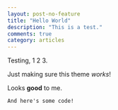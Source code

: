 ```yaml
---
layout: post-no-feature
title: "Hello World"
description: "This is a test."
comments: true
category: articles
---
```


Testing, 1 2 3.

Just making sure this theme _works_!

Looks **good** to me. 

```
And here's some code!
```

